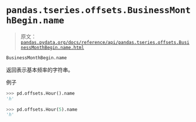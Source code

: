 # `pandas.tseries.offsets.BusinessMonthBegin.name`

> 原文：[`pandas.pydata.org/docs/reference/api/pandas.tseries.offsets.BusinessMonthBegin.name.html`](https://pandas.pydata.org/docs/reference/api/pandas.tseries.offsets.BusinessMonthBegin.name.html)

```py
BusinessMonthBegin.name
```

返回表示基本频率的字符串。

例子

```py
>>> pd.offsets.Hour().name
'h' 
```

```py
>>> pd.offsets.Hour(5).name
'h' 
```
